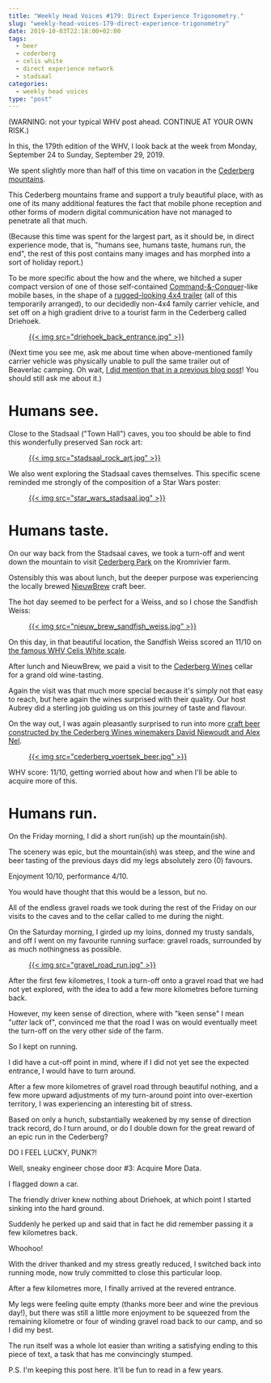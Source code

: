 ```yaml
---
title: "Weekly Head Voices #179: Direct Experience Trigonometry."
slug: "weekly-head-voices-179-direct-experience-trigonometry"
date: 2019-10-03T22:18:00+02:00
tags:
  - beer
  - cederberg
  - celis white
  - direct experience network
  - stadsaal
categories:
  - weekly head voices
type: "post"
---
```


(WARNING: not your typical WHV post ahead. CONTINUE AT YOUR OWN RISK.)

In this, the 179th edition of the WHV, I look back at the week from Monday,
September 24 to Sunday, September 29, 2019.

We spent slightly more than half of this time on vacation in the [Cederberg
mountains](https://en.wikipedia.org/wiki/Cederberg).

This Cederberg mountains frame and support a truly beautiful place, with as
one of its many additional features the fact that mobile phone reception and
other forms of modern digital communication have not managed to penetrate all
that much.

(Because this time was spent for the largest part, as it should be, in direct
experience mode, that is, "humans see, humans taste, humans run, the end", the
rest of this post contains many images and has morphed into a sort of holiday
report.)

To be more specific about the how and the where, we hitched a super compact
version of one of those self-contained
[Command-&-Conquer](https://en.wikipedia.org/wiki/Command_%26_Conquer_(1995_video_game))-like
mobile bases, in the shape of a [rugged-looking 4x4
trailer](http://www.echo4x4.co.za/product/echo-4-off-road-trailer/) (all of
this temporarily arranged), to our decidedly non-4x4 family carrier vehicle,
and set off on a high gradient drive to a tourist farm in the Cederberg called
Driehoek.

<figure>
<a href="driehoek_back_entrance.jpg">
{{< img src="driehoek_back_entrance.jpg" >}}
</a>
</figure>

(Next time you see me, ask me about time when above-mentioned family carrier
vehicle was physically unable to pull the same trailer out of Beaverlac
camping. Oh wait, [I did mention that in a previous blog
post](/2018/10/12/weekly-head-voices-155-lush/#gous-go-camping-for-their-first-time-ever)!
You should still ask me about it.)

# Humans see.

Close to the Stadsaal ("Town Hall") caves, you too should be able to find this
wonderfully preserved San rock art:

<figure>
<a href="stadsaal_rock_art.jpg">
{{< img src="stadsaal_rock_art.jpg" >}}
</a>
</figure>

We also went exploring the Stadsaal caves themselves. This specific scene
reminded me strongly of the composition of a Star Wars poster:

<figure>
<a href="star_wars_stadsaal.jpg">
{{< img src="star_wars_stadsaal.jpg" >}}
</a>
</figure>

# Humans taste.

On our way back from the Stadsaal caves, we took a turn-off and went down the
mountain to visit [Cederberg Park](https://cederbergpark.com/) on the
Kromrivier farm.

Ostensibly this was about lunch, but the deeper purpose was experiencing the
locally brewed [NieuwBrew](http://www.nieuwbrew.co.za/) craft beer.

The hot day seemed to be perfect for a Weiss, and so I chose the Sandfish Weiss:

<figure>
<a href="nieuw_brew_sandfish_weiss.jpg">
{{< img src="nieuw_brew_sandfish_weiss.jpg" >}}
</a>
</figure>

On this day, in that beautiful location, the Sandfish Weiss scored an 11/10 on
[the famous WHV Celis White
scale](/2016/08/15/weekly-head-voices-111-a-swift-hack/).

After lunch and NieuwBrew, we paid a visit to the [Cederberg
Wines](https://www.cederbergwine.com) cellar for a grand old wine-tasting.

Again the visit was that much more special because it's simply not that easy to
reach, but here again the wines surprised with their quality. Our host Aubrey
did a sterling job guiding us on this journey of taste and flavour.

On the way out, I was again pleasantly surprised to run into more [craft beer
constructed by the Cederberg Wines winemakers David Niewoudt and Alex
Nel](https://www.cederbergbrewery.com/the-team/).

<figure>
<a href="cederberg_voertsek_beer.jpg">
{{< img src="cederberg_voertsek_beer.jpg" >}}
</a>
</figure>

WHV score: 11/10, getting worried about how and when I'll be able to acquire
more of this.

# Humans run.

On the Friday morning, I did a short run(ish) up the mountain(ish).

The scenery was epic, but the mountain(ish) was steep, and the wine and beer
tasting of the previous days did my legs absolutely zero (0) favours.

Enjoyment 10/10, performance 4/10.

You would have thought that this would be a lesson, but no.

All of the endless gravel roads we took during the rest of the Friday on our
visits to the caves and to the cellar called to me during the night.

On the Saturday morning, I girded up my loins, donned my trusty sandals, and
off I went on my favourite running surface: gravel roads, surrounded by as
much nothingness as possible.

<figure>
<a href="gravel_road_run.jpg">
{{< img src="gravel_road_run.jpg" >}}
</a>
</figure>

After the first few kilometres, I took a turn-off onto a gravel road that we
had not yet explored, with the idea to add a few more kilometres before turning
back.

However, my keen sense of direction, where with "keen sense" I mean "*utter*
lack of", convinced me that the road I was on would eventually meet the
turn-off on the very other side of the farm.

So I kept on running.

I did have a cut-off point in mind, where if I did not yet see the expected
entrance, I would have to turn around.

After a few more kilometres of gravel road through beautiful nothing, and a few
more upward adjustments of my turn-around point into over-exertion territory, I
was experiencing an interesting bit of stress.

Based on only a hunch, substantially weakened by my sense of direction track
record, do I turn around, or do I double down for the great reward of an epic
run in the Cederberg?

DO I FEEL LUCKY, PUNK?!

Well, sneaky engineer chose door #3: Acquire More Data.

I flagged down a car.

The friendly driver knew nothing about Driehoek, at which point I started
sinking into the hard ground.

Suddenly he perked up and said that in fact he did remember passing it a few
kilometres back.

Whoohoo!

With the driver thanked and my stress greatly reduced, I switched back into
running mode, now truly committed to close this particular loop.

After a few kilometres more, I finally arrived at the revered entrance.

My legs were feeling quite empty (thanks more beer and wine the previous day!),
but there was still a little more enjoyment to be squeezed from the remaining
kilometre or four of winding gravel road back to our camp, and so I did my
best.

The run itself was a whole lot easier than writing a satisfying ending to this
piece of text, a task that has me convincingly stumped.

P.S. I'm keeping this post here. It'll be fun to read in a few years.
